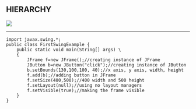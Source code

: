 ## HIERARCHY
<img src = "https://static.javatpoint.com/images/swinghierarchy.jpg">

---

    import javax.swing.*;  
    public class FirstSwingExample {  
        public static void main(String[] args) \
        {  
            JFrame f=new JFrame();//creating instance of JFrame  
            JButton b=new JButton("click");//creating instance of JButton  
            b.setBounds(130,100,100, 40);//x axis, y axis, width, height  
            f.add(b);//adding button in JFrame  
            f.setSize(400,500);//400 width and 500 height  
            f.setLayout(null);//using no layout managers  
            f.setVisible(true);//making the frame visible  
        }  
    }  